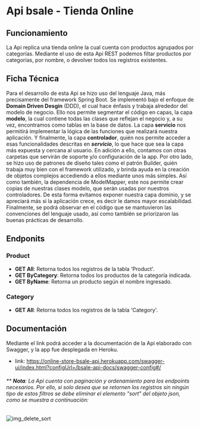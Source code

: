 # Api bsale - Tienda Online
## Funcionamiento
La Api replica una tienda online la cual cuenta con productos agrupados por categorías.
Mediante el uso de esta Api REST podemos filtar productos por categorías, por nombre, o devolver todos los registros existentes.

## Ficha Técnica
Para el desarrollo de esta Api se hizo uso del lenguaje Java, más precisamente del framework Spring Boot.
Se implementó bajo el enfoque de **Domain Driven Desgin** (DDD), el cual hace énfasis y trabaja alrededor del modelo de negocio. Ello nos permite segmentar el código en capas, la capa **modelo**, la cual contiene todas las clases que reflejan el negocio y, a su vez, encontramos como tablas en la base de datos.
La capa **servicio** nos permitirá implementar la lógica de las funciones que realizará nuestra aplicación. Y finalmente, la capa **controlador**, quién nos permite acceder a esas funcionalidades descritas en ***servicio***, lo que hace que sea la capa más expuesta y cercana al usuario.
En adición a ello, contamos con otras carpetas que servirán de soporte y/o configuración de la app.
Por otro lado, se hizo uso de patrones de diseño tales como el patrón Builder, quién trabaja muy bien con el framework utilizado, y brinda ayuda en la creación de objetos complejos accediendo a ellos mediante unos más simples.
Así como también, la dependencia de ModelMapper, este nos permite crear copias de nuestras clases modelo, que serán usadas por nuestros controladores. De esta forma evitamos exponer nuestra capa dominio, y se apreciará más si la aplicación crece, es decir le damos mayor escalabilidad.
Finalmente, se podrá observar en el código que se mantuvieron las convenciones del lenguaje usado, así como también se priorizaron las buenas prácticas de desarrollo.

## Endponits
### Product
* **GET All**: Retorna todos los registros de la tabla 'Product'.
* **GET ByCategory**: Retorna todos los productos de la categoría indicada. 
* **GET ByName**: Retorna un producto según el nombre ingresado.

### Category
* **GET All**: Retorna todos los registros de la tabla 'Category'.

## Documentación
Mediante el link podrá acceder a la documentación de la Api elaborado con Swagger, y la app fue desplegada en Heroku.
* link: https://online-store-bsale-api.herokuapp.com/swagger-ui/index.html?configUrl=/bsale-api-docs/swagger-config#/

###### ** ***Nota***: La Api cuenta con paginación y ordenamiento para los endpoints necesarios. Por ello, si solo desea que se retornen los registros sin ningún tipo de estos filtros se debe eliminar el elemento "sort" del objeto *json*, como se muestra a continuación:
![img_delete_sort](https://i.postimg.cc/zXHVf7nn/img-sort.png)
